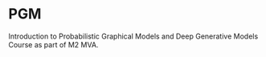 # PGM
Introduction to Probabilistic Graphical Models and Deep Generative Models Course as part of M2 MVA.
